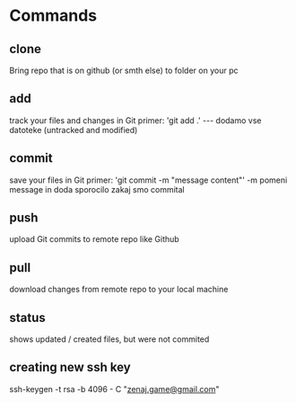 # Commands
## clone
Bring repo that is on github (or smth else) to folder on your pc
## add
track your files and changes in Git
primer: 'git add .' --- dodamo vse datoteke (untracked and modified)
## commit
save your files in Git 
primer: 'git commit -m "message content"' -m pomeni message in doda sporocilo zakaj smo commital
## push
upload Git commits to remote repo like Github
## pull
download changes from remote repo to your local machine
## status
shows updated / created files, but were not commited

## creating new ssh key
ssh-keygen -t rsa -b 4096 - C "zenaj.game@gmail.com" 